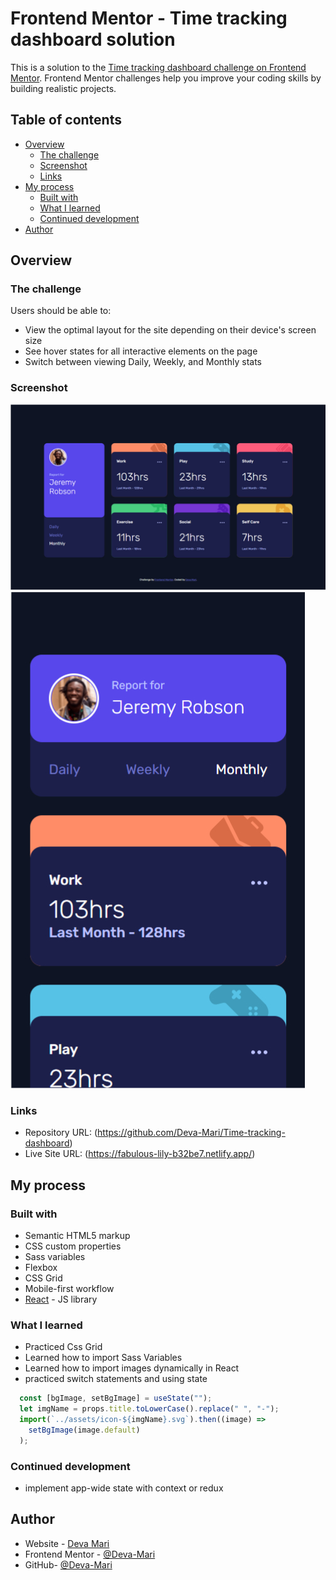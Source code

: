 # Frontend Mentor - Time tracking dashboard solution

This is a solution to the [Time tracking dashboard challenge on Frontend Mentor](https://www.frontendmentor.io/challenges/time-tracking-dashboard-UIQ7167Jw). Frontend Mentor challenges help you improve your coding skills by building realistic projects. 

## Table of contents

- [Overview](#overview)
  - [The challenge](#the-challenge)
  - [Screenshot](#screenshot)
  - [Links](#links)
- [My process](#my-process)
  - [Built with](#built-with)
  - [What I learned](#what-i-learned)
  - [Continued development](#continued-development)
- [Author](#author)

## Overview

### The challenge

Users should be able to:

- View the optimal layout for the site depending on their device's screen size
- See hover states for all interactive elements on the page
- Switch between viewing Daily, Weekly, and Monthly stats

### Screenshot

![](./desktop.jpg)
![](./mobile.jpg)


### Links

- Repository URL: (https://github.com/Deva-Mari/Time-tracking-dashboard)
- Live Site URL: (https://fabulous-lily-b32be7.netlify.app/)

## My process

### Built with

- Semantic HTML5 markup
- CSS custom properties
- Sass variables 
- Flexbox
- CSS Grid
- Mobile-first workflow
- [React](https://reactjs.org/) - JS library

### What I learned

- Practiced Css Grid
- Learned how to import Sass Variables
- Learned how to import images dynamically in React
- practiced switch statements and using state 

```js
  const [bgImage, setBgImage] = useState("");
  let imgName = props.title.toLowerCase().replace(" ", "-");
  import(`../assets/icon-${imgName}.svg`).then((image) =>
    setBgImage(image.default)
  );
```

### Continued development

- implement app-wide state with context or redux

## Author

- Website - [Deva Mari](https://devamari.com/)
- Frontend Mentor - [@Deva-Mari](https://www.frontendmentor.io/profile/Deva-Mari)
- GitHub- [@Deva-Mari](https://github.com/Deva-Mari)


